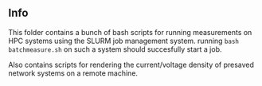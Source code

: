 ## Info

This folder contains a bunch of bash scripts for running measurements on HPC systems using the SLURM job management system. running `bash batchmeasure.sh` on such a system should succesfully start a job.

Also contains scripts for rendering the current/voltage density of presaved network systems on a remote machine.
